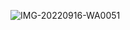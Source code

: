 ![IMG-20220916-WA0051](https://user-images.githubusercontent.com/111629464/190659704-a3fd5521-4124-49b9-8547-65d66419b73a.jpg)
